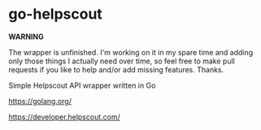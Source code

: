 # go-helpscout

**WARNING**

The wrapper is unfinished. I'm working on it in my spare time and adding only those things I actually need over time, so feel free to make pull requests if you like to help and/or add missing features. Thanks.

Simple Helpscout API wrapper written in Go

https://golang.org/

https://developer.helpscout.com/
